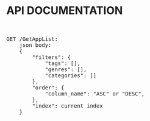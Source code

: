<h1>API DOCUMENTATION</h1>
<br>
<pre>
GET /GetAppList:
    json body:
    {
        "filters": {
            "tags": [],
            "genres": [],
            "categories": []
        },
        "order": {
            "column_name": "ASC" or "DESC",
        },
        "index": current index
    }
</pre>

